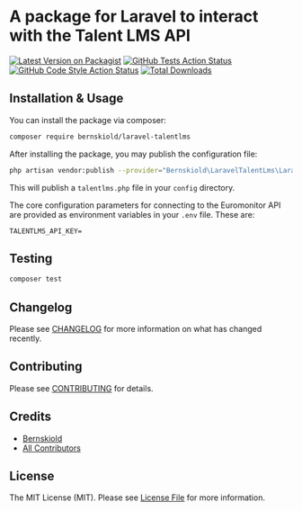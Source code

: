 # A package for Laravel to interact with the Talent LMS API

[![Latest Version on Packagist](https://img.shields.io/packagist/v/bernskiold/laravel-talentlms.svg?style=flat-square)](https://packagist.org/packages/bernskiold/laravel-talentlms)
[![GitHub Tests Action Status](https://img.shields.io/github/actions/workflow/status/bernskiold/laravel-talentlms/run-tests.yml?branch=main&label=tests&style=flat-square)](https://github.com/bernskiold/laravel-talentlms/actions?query=workflow%3Arun-tests+branch%3Amain)
[![GitHub Code Style Action Status](https://img.shields.io/github/actions/workflow/status/bernskiold/laravel-talentlms/fix-php-code-style-issues.yml?branch=main&label=code%20style&style=flat-square)](https://github.com/bernskiold/laravel-talentlms/actions?query=workflow%3A"Fix+PHP+code+style+issues"+branch%3Amain)
[![Total Downloads](https://img.shields.io/packagist/dt/bernskiold/laravel-talentlms.svg?style=flat-square)](https://packagist.org/packages/bernskiold/laravel-talentlms)

## Installation & Usage

You can install the package via composer:

```bash
composer require bernskiold/laravel-talentlms
```

After installing the package, you may publish the configuration file:

```bash
php artisan vendor:publish --provider="Bernskiold\LaravelTalentLms\LaravelTalentLmsServiceProvider" --tag="config"
```

This will publish a `talentlms.php` file in your `config` directory.

The core configuration parameters for connecting to the Euromonitor API are provided
as environment variables in your `.env` file. These are:

```dotenv
TALENTLMS_API_KEY=
```

## Testing

```bash
composer test
```

## Changelog

Please see [CHANGELOG](CHANGELOG.md) for more information on what has changed recently.

## Contributing

Please see [CONTRIBUTING](CONTRIBUTING.md) for details.

## Credits

- [Bernskiold](https://github.com/bernskiold)
- [All Contributors](../../contributors)

## License

The MIT License (MIT). Please see [License File](LICENSE.md) for more information.

